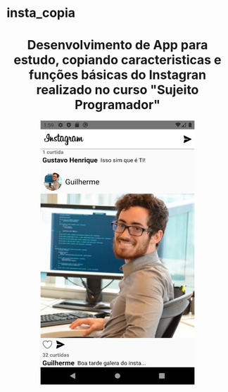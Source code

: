 # insta_copia
<div align="center">
<h1 align="center">Desenvolvimento de App para estudo, copiando caracteristicas e funções básicas do Instagran realizado no curso "Sujeito Programador"</h1>
</div>
<div align="center">
  <img src="./src/git/Screenshot_1645667992.png" height ="600" width="350">
</div>
